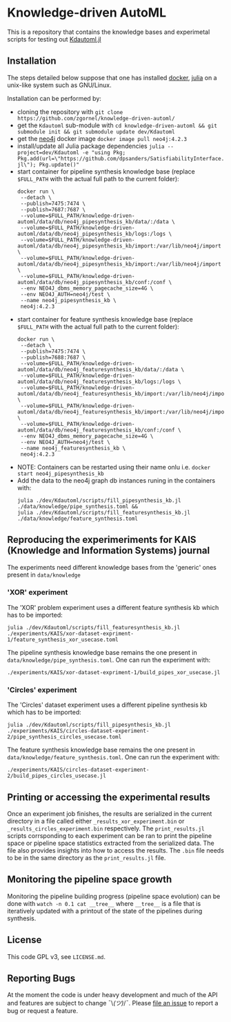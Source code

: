 # Knowledge-driven AutoML

This is a repository that contains the knowledge bases and experimetal scripts for testing out [Kdautoml.jl](https://github.com/zgornel/Kdautoml.jl)

## Installation
The steps detailed below suppose that one has installed [docker](https://www.docker.com/), [julia](https://julialang.org/) on a unix-like system such as GNU/Linux.

Installation can be performed by:
 - cloning the repository with `git clone https://github.com/zgornel/knowledge-driven-automl/`
 - get the `Kdautoml` sub-module with `cd knowledge-driven-automl && git submodule init && git submodule update dev/Kdautoml`
 - get the [neo4j](https://neo4j.com/) docker image `docker image pull neo4j:4.2.3`
 - install/update all Julia package dependencies `julia --project=dev/Kdautoml -e "using Pkg; Pkg.add(url=\"https://github.com/dpsanders/SatisfiabilityInterface.jl\"); Pkg.update()"`
 - start container for pipeline synthesis knowledge base (replace `$FULL_PATH` with the actual full path to the current folder):
   ```
   docker run \
    --detach \
    --publish=7475:7474 \
    --publish=7687:7687 \
    --volume=$FULL_PATH/knowledge-driven-automl/data/db/neo4j_pipesynthesis_kb/data/:/data \
    --volume=$FULL_PATH/knowledge-driven-automl/data/db/neo4j_pipesynthesis_kb/logs:/logs \
    --volume=$FULL_PATH/knowledge-driven-automl/data/db/neo4j_pipesynthesis_kb/import:/var/lib/neo4j/import \
    --volume=$FULL_PATH/knowledge-driven-automl/data/db/neo4j_pipesynthesis_kb/import:/var/lib/neo4j/import \
    --volume=$FULL_PATH/knowledge-driven-automl/data/db/neo4j_pipesynthesis_kb/conf:/conf \
    --env NEO4J_dbms_memory_pagecache_size=4G \
    --env NEO4J_AUTH=neo4j/test \
    --name neo4j_pipesynthesis_kb \
    neo4j:4.2.3
   ```
 - start container for feature synthesis knowledge base (replace `$FULL_PATH` with the actual full path to the current folder):
   ```
   docker run \
    --detach \
    --publish=7475:7474 \
    --publish=7688:7687 \
    --volume=$FULL_PATH/knowledge-driven-automl/data/db/neo4j_featuresynthesis_kb/data/:/data \
    --volume=$FULL_PATH/knowledge-driven-automl/data/db/neo4j_featuresynthesis_kb/logs:/logs \
    --volume=$FULL_PATH/knowledge-driven-automl/data/db/neo4j_featuresynthesis_kb/import:/var/lib/neo4j/import \
    --volume=$FULL_PATH/knowledge-driven-automl/data/db/neo4j_featuresynthesis_kb/import:/var/lib/neo4j/import \
    --volume=$FULL_PATH/knowledge-driven-automl/data/db/neo4j_featuresynthesis_kb/conf:/conf \
    --env NEO4J_dbms_memory_pagecache_size=4G \
    --env NEO4J_AUTH=neo4j/test \
    --name neo4j_featuresynthesis_kb \
    neo4j:4.2.3
   ```
 - NOTE: Containers can be restarted using their name onlu i.e. `docker start neo4j_pipesynthesis_kb`
 - Add the data to the neo4j graph db instances runing in the containers with:
   ```
   julia ./dev/Kdautoml/scripts/fill_pipesynthesis_kb.jl ./data/knowledge/pipe_synthesis.toml &&
   julia ./dev/Kdautoml/scripts/fill_featuresynthesis_kb.jl ./data/knowledge/feature_synthesis.toml
   ```

## Reproducing the experimeriments for KAIS (Knowledge and Information Systems) journal
The experiments need different knowledge bases from the 'generic' ones present in `data/knowledge`

### 'XOR' experiment
The 'XOR' problem experiment uses a different feature synthesis kb which has to be imported:
```
julia ./dev/Kdautoml/scripts/fill_featuresynthesis_kb.jl ./experiments/KAIS/xor-dataset-expriment-1/feature_synthesis_xor_usecase.toml
```

The pipeline synthesis knowledge base remains the one present in `data/knowledge/pipe_synthesis.toml`. One can run the experiment with:
```
./experiments/KAIS/xor-dataset-expriment-1/build_pipes_xor_usecase.jl
```

### 'Circles' experiment
The 'Circles' dataset experiment uses a different pipeline synthesis kb which has to be imported:
```
julia ./dev/Kdautoml/scripts/fill_pipesynthesis_kb.jl ./experiments/KAIS/circles-dataset-experiment-2/pipe_synthesis_circles_usecase.toml
```

The feature synthesis knowledge base remains the one present in `data/knowledge/feature_synthesis.toml`. One can run the experiment with:
```
./experiments/KAIS/circles-dataset-experiment-2/build_pipes_circles_usecase.jl
```


## Printing or accessing the experimental results
Once an experiment job finishes, the results are serialized in the current directory in a file called either `_results_xor_experiment.bin` or `_results_circles_experiment.bin` respectively. The `print_results.jl` scripts corrsponding to each experiment can be ran to print the pipeline space or pipeline space statistics extracted from the serialized data. The file also provides insights into how to access the results. The `.bin` file needs to be in the same directory as the `print_results.jl` file.


## Monitoring the pipeline space growth
Monitoring the pipeline building progress (pipeline space evolution) can be done with
`watch -n 0.1 cat __tree__` where `__tree__` is a file that is iteratively updated with a printout of the state of the pipelines during synthesis.

## License
This code GPL v3, see `LICENSE.md`.


## Reporting Bugs
At the moment the code is under heavy development and much of the API and features are subject to change ¯\\_(ツ)_/¯. Please [file an issue](https://github.com/zgornel/knowledge-driven-automl/issues/new) to report a bug or request a feature.
